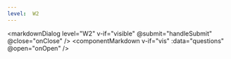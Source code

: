 ```yaml
---
level:  W2
---
```


<script setup>
import { ref, nextTick } from 'vue'
import { getQuestions, selectQuestionsForLevel } from '../../../utils/parseQuestions.js'
import componentMarkdown from '../components/componentMarkdown.vue'
import markdownDialog from '../components/markdownDialog.vue'

const questions = ref([])
const vis = ref(true)
const visible = ref(false)
const questionInit = (proportion) => {
  const list = getQuestions()
  questions.value = selectQuestionsForLevel(list, 'W2', proportion)
}
const handleSubmit = (v) => {
  vis.value = false
  questionInit(v)
  const time = setTimeout(_ => {
    vis.value = true
    clearTimeout(time)
  })
}
const onOpen = (v) => {
  const time = setTimeout(_ => {
    visible.value = v
    clearTimeout(time)
  })
}
const onClose = (v) => visible.value = v
questionInit()
</script>
<markdownDialog level="W2" v-if="visible" @submit="handleSubmit" @close="onClose" />
<componentMarkdown v-if="vis" :data="questions" @open="onOpen" />
